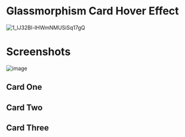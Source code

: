 # Glassmorphism Card Hover Effect

![1_lJ32Bl-lHWmNMUSiSq17gQ](https://user-images.githubusercontent.com/72864817/171863780-16f7afb7-32a5-4547-a427-23c8a8ed0524.png)

# Screenshots

![image](https://user-images.githubusercontent.com/72864817/175485687-f7f9d49c-5acd-4b9e-b0ec-b3e1f7b54ade.png)


## Card One



## Card Two



## Card Three


